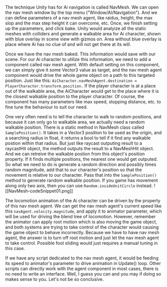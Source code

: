 The technique Unity has for Ai navigation is called NavMesh. We can open the nav mesh window by the top menu ("Window/AI/Navigation"). And we can define parameters of a nav mesh agent, like raidus, height, the max slop and the max step height it can overcome, etc. Once, we finish setting up the parameters, and click bake. Unity would analyize all the static meshes with colliders and generate a walkable area for Ai character, shown with blue overlay in scene view with gizmos on. Area without blue overlay is place where Ai has no clue of and will not get there at its will.

Once we have the nav mesh baked. This information would save with our scene. For our Ai character to utilize this information, we need to add a component called nav mesh agent. With default setting on this component, we can simply give it some Vector3 value as target, and the nav mesh agent component would drive the whole game object on a path to this targeted position. Just like this: `AiCharacter.navMeshAgent.destination = PlayerCharacter.transform.position.`  If the player character is at a place out of the walkable area, the AiCharacter would get to the place where it is the closest walkable position to the player character. Of course, the component has many parameters like max speed, stopping distance, etc. to fine tune the behaviour to suit our need.

One very often need is to tell the character to walk to random positions, and because it can only go to walkable area, we actually need a random walkable position. There is a static method in NavMesh class called `SamplePosition()`.  It takes in a Vector3 position to be used as the origin, and a searching radius in float, it returns a bool to tell if it find any walkable postion within that radius. But just like raycast outputing result to a raycastHit object, the method outputs the result to a NavMeshHit object. And we can retreive the walkable postion from this object's position property. If it finds multiple positions, the nearest one would get outputed. So what we need to do is generate a random direction and possibly times random magnitude, add that to our character's position so that the movement is relative to our character. Pass that into the `SamplePosition()` method to generate random walkable position. If you game has movement along only two axis, then you can use `Random.insideUnitCircle` instead.
![[NavMesh-codeSnippet01.png]]


The locomotion animation of the Ai character can be driven by the property of this nav mesh agent. We can get the nav mesh agent's current speed like this `navAgent.velocity.magnitude`, and apply it to animator parameter, which will be used for driving the blend tree of locomotion. However, remember the animator can apply root motion which is also moving the game object, and both systems are trying to take control of the character would causing the game object to behave incorrectly. Because we have to have nav mesh agent, the answer is to turn off root motion and just let the nav mesh agent to take control. Possible foot sliding would just requires a manual tuning in this case.

If we have any script dedicated to the nav mesh agent, it would be feeding its speed to animator's parameter to drive animation in Update() loop. Other scripts can directly work with the agent component in most cases, there is no need to write an interface. Well, I guess you can and you may if doing so makes sense to you. Let's not be so conclusive.